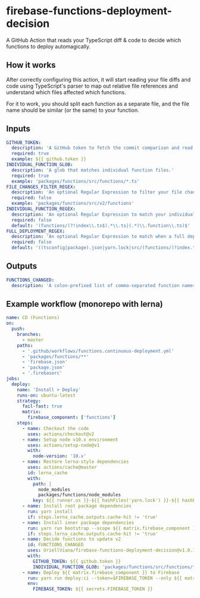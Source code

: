 # firebase-functions-deployment-decision

A GitHub Action that reads your TypeScript diff &amp; code to decide which functions to deploy automagically.

## How it works

After correctly configuring this action, it will start reading your file diffs and code using TypeScript's parser to map out relative file references and understand which files affected which functions.

For it to work, you should split each function as a separate file, and the file name should be similar (or the same) to your function.

## Inputs

```yml
GITHUB_TOKEN:
  description: 'A GitHub token to fetch the commit comparison and read file changes.'
  required: true
  example: ${{ github.token }}
INDIVIDUAL_FUNCTION_GLOB:
  description: 'A glob that matches individual function files.'
  required: true
  example: 'packages/functions/src/functions/*.ts'
FILE_CHANGES_FILTER_REGEX:
  description: 'An optional Regular Expression to filter your file changes.'
  required: false
  example: 'packages/functions/src/v2/functions'
INDIVIDUAL_FUNCTION_REGEX:
  description: 'An optional Regular Expression to match your individual function files.'
  required: false
  default: '(functions/(?!index\\.ts$).*\\.ts|(.*)\\.function\\.ts)$'
FULL_DEPLOYMENT_REGEX:
  description: 'An optional Regular Expression to match when a full deployment will be required.'
  required: false
  default: '((tsconfig|package).json|yarn.lock|src/(functions/)?index.ts)$'
```

## Outputs

```yml
FUNCTIONS_CHANGED:
  description: 'A colon-prefixed list of comma-separated function names to append to your "deploy --only functions"'
```

## Example workflow (monorepo with lerna)

```yml
name: CD (Functions)
on:
  push:
    branches:
      - master
    paths:
      - '.github/workflows/functions.continuous-deployment.yml'
      - 'packages/functions/**'
      - 'firebase.json'
      - 'package.json'
      - '.firebaserc'
jobs:
  deploy:
    name: 'Install > Deploy'
    runs-on: ubuntu-latest
    strategy:
      fail-fast: true
      matrix:
        firebase_component: ['functions']
    steps:
      - name: Checkout the code
        uses: actions/checkout@v2
      - name: Setup node v10.x environment
        uses: actions/setup-node@v1
        with:
          node-version: '10.x'
      - name: Restore lerna-style dependencies
        uses: actions/cache@master
        id: lerna_cache
        with:
          path: |
            node_modules
            packages/functions/node_modules
          key: ${{ runner.os }}-${{ hashFiles('yarn.lock') }}-${{ hashFiles('packages/functions/yarn.lock') }}
      - name: Install root package dependencies
        run: yarn install
        if: steps.lerna_cache.outputs.cache-hit != 'true'
      - name: Install inner package dependencies
        run: yarn run bootstrap --scope ${{ matrix.firebase_component }}
        if: steps.lerna_cache.outputs.cache-hit != 'true'
      - name: Decide functions to update v2
        id: FUNCTIONS_CHANGED
        uses: UriellViana/firebase-functions-deployment-decision@v1.0.1
        with:
          GITHUB_TOKEN: ${{ github.token }}
          INDIVIDUAL_FUNCTION_GLOB: 'packages/functions/src/functions/*.ts'
      - name: Deploy ${{ matrix.firebase_component }} to Firebase
        run: yarn run deploy:ci --token=$FIREBASE_TOKEN --only ${{ matrix.firebase_component }}${{ steps.functions_changed.outputs.FUNCTIONS_CHANGED }}
        env:
          FIREBASE_TOKEN: ${{ secrets.FIREBASE_TOKEN }}
```
